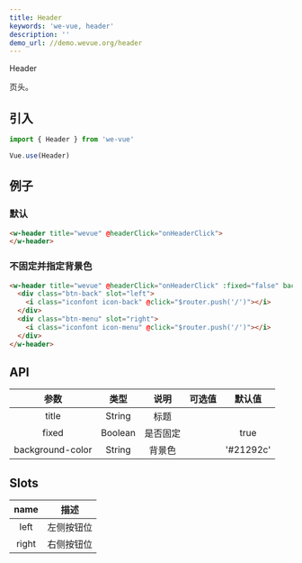 ```yaml
---
title: Header
keywords: 'we-vue, header'
description: ''
demo_url: //demo.wevue.org/header
---
```


Header

页头。

## 引入

```js
import { Header } from 'we-vue'

Vue.use(Header)
```

## 例子

### 默认

```html
<w-header title="wevue" @headerClick="onHeaderClick">
</w-header>
```

### 不固定并指定背景色
```html
<w-header title="wevue" @headerClick="onHeaderClick" :fixed="false" background-color="#2196f3">
  <div class="btn-back" slot="left">
    <i class="iconfont icon-back" @click="$router.push('/')"></i>
  </div>
  <div class="btn-menu" slot="right">
    <i class="iconfont icon-menu" @click="$router.push('/')"></i>
  </div>
</w-header>
```

## API

|     参数     |   类型    |   说明    |         可选值          |   默认值   |
| :--------: | :-----: | :-----: | :------------------: | :-----: |
|    title    | String  |   标题    |                      |  |
|    fixed   | Boolean | 是否固定 |                    |  true  |
|  background-color  | String |  背景色   |                      |  '#21292c'  |

## Slots

|   name   |   描述    |
| :----: | :-----: |
| left  | 左侧按钮位  |
| right  | 右侧按钮位  |
